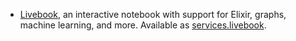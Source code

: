 - [Livebook](https://livebook.dev/), an interactive notebook with support for Elixir, graphs, machine learning, and more. Available as [services.livebook](#opt-services.livebook).
